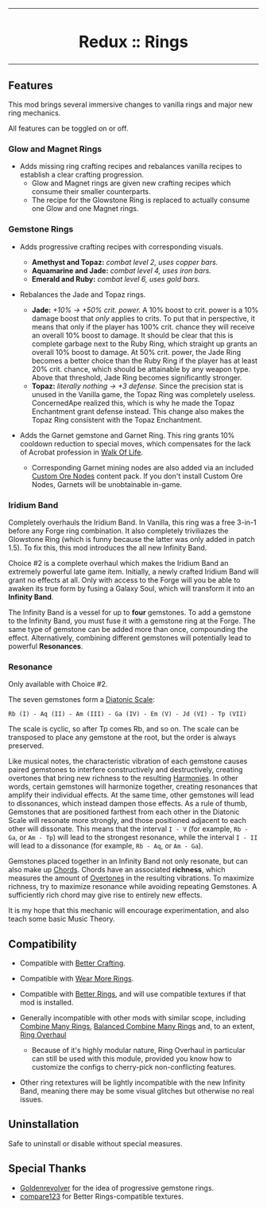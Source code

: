 <table align="center"><tr><td align="center" width="9999">

# Redux :: Rings

</td></tr></table>

## Features

This mod brings several immersive changes to vanilla rings and major new ring mechanics.

All features can be toggled on or off.

### Glow and Magnet Rings

- Adds missing ring crafting recipes and rebalances vanilla recipes to establish a clear crafting progression.
    - Glow and Magnet rings are given new crafting recipes which consume their smaller counterparts.
    - The recipe for the Glowstone Ring is replaced to actually consume one Glow and one Magnet rings.

### Gemstone Rings

- Adds progressive crafting recipes with corresponding visuals.
    - **Amethyst and Topaz:** *combat level 2, uses copper bars.*
    - **Aquamarine and Jade:** *combat level 4, uses iron bars.*
    - **Emerald and Ruby:** *combat level 6, uses gold bars.*

- Rebalances the Jade and Topaz rings.
    - **Jade:** *+10% -> +50% crit. power.* A 10% boost to crit. power is a 10% damage boost that *only* applies to crits. To put that in perspective, it means that only if the player has 100% crit. chance they will receive an overall 10% boost to damage. It should be clear that this is complete garbage next to the Ruby Ring, which straight up grants an overall 10% boost to damage. At 50% crit. power, the Jade Ring becomes a better choice than the Ruby Ring if the player has at least 20% crit. chance, which should be attainable by any weapon type. Above that threshold, Jade Ring becomes significantly stronger.
    - **Topaz:** *literally nothing -> +3 defense.* Since the precision stat is unused in the Vanilla game, the Topaz Ring was completely useless. ConcernedApe realized this, which is why he made the Topaz Enchantment grant defense instead. This change also makes the Topaz Ring consistent with the Topaz Enchantment.

- Adds the Garnet gemstone and Garnet Ring. This ring grants 10% cooldown reduction to special moves, which compensates for the lack of Acrobat profession in [Walk Of Life](https://www.nexusmods.com/stardewvalley/mods/8111).
    - Corresponding Garnet mining nodes are also added via an included [Custom Ore Nodes](https://www.nexusmods.com/stardewvalley/mods/5966) content pack. If you don't install Custom Ore Nodes, Garnets will be unobtainable in-game.

### Iridium Band

Completely overhauls the Iridium Band. In Vanilla, this ring was a free 3-in-1 before any Forge ring combination. It also completely triviliazes the Glowstone Ring (which is funny because the latter was only added in patch 1.5). To fix this, this mod introduces the all new Infinity Band.

Choice #2 is a complete overhaul which makes the Iridium Band an extremely powerful late game item. 
Initially, a newly crafted Iridium Band will grant no effects at all. Only with access to the Forge will you be able to awaken its true form by fusing a Galaxy Soul, which will transform it into an **Infinity Band**.

The Infinity Band is a vessel for up to **four** gemstones. To add a gemstone to the Infinity Band, you must fuse it with a gemstone ring at the Forge. The same type of gemstone can be added more than once, compounding the effect. Alternatively, combining different gemstones will potentially lead to powerful **Resonances**.

### Resonance

Only available with Choice #2.

The seven gemstones form a [Diatonic Scale](https://en.wikipedia.org/wiki/Diatonic_scale):

    Rb (I) - Aq (II) - Am (III) - Ga (IV) - Em (V) - Jd (VI) - Tp (VII)

The scale is cyclic, so after Tp comes Rb, and so on. The scale can be transposed to place any gemstone at the root, but the order is always preserved.

Like musical notes, the characteristic vibration of each gemstone causes paired gemstones to interfere constructively and destructively, creating overtones that bring new richness to the resulting [Harmonies](https://en.wikipedia.org/wiki/Harmony). In other words, certain gemstones will harmonize together, creating resonances that amplify their individual effects. At the same time, other gemstones will lead to dissonances, which instead dampen those effects. As a rule of thumb, Gemstones that are positioned farthest from each other in the Diatonic Scale will resonate more strongly, and those positioned adjacent to each other will dissonate. This means that the interval `I - V` (for example, `Rb - Ga`, or `Am - Tp`) will lead to the strongest resonance, while the interval `I - II` will lead to a dissonance (for example, `Rb - Aq`, or `Am - Ga`).

Gemstones placed together in an Infinity Band not only resonate, but can also make up [Chords](https://en.wikipedia.org/wiki/Chord_(music)). Chords have an associated **richness**, which measures the amount of [Overtones](https://en.wikipedia.org/wiki/Overtone) in the resulting vibrations. To maximize richness, try to maximize resonance while avoiding repeating Gemstones. A sufficiently rich chord may give rise to entirely new effects.

It is my hope that this mechanic will encourage experimentation, and also teach some basic Music Theory.

## Compatibility

- Compatible with [Better Crafting](https://www.nexusmods.com/stardewvalley/mods/11115).
- Compatible with [Wear More Rings](https://www.nexusmods.com/stardewvalley/mods/3214).
- Compatible with [Better Rings](https://www.nexusmods.com/stardewvalley/mods/8642), and will use compatible textures if that mod is installed.

- Generally incompatible with other mods with similar scope, including [Combine Many Rings](https://www.nexusmods.com/stardewvalley/mods/8801), [Balanced Combine Many Rings](https://www.nexusmods.com/stardewvalley/mods/8981) and, to an extent, [Ring Overhaul](https://www.nexusmods.com/stardewvalley/mods/10669)
    - Because of it's highly modular nature, Ring Overhaul in particular can still be used with this module, provided you know how to customize the configs to cherry-pick non-conflicting features.
- Other ring retextures will be lightly incompatible with the new Infinity Band, meaning there may be some visual glitches but otherwise no real issues.

## Uninstallation

Safe to uninstall or disable without special measures.

## Special Thanks

- [Goldenrevolver](https://www.nexusmods.com/stardewvalley/users/5347339) for the idea of progressive gemstone rings.
- [compare123](https://www.nexusmods.com/stardewvalley/users/13917800) for Better Rings-compatible textures.
